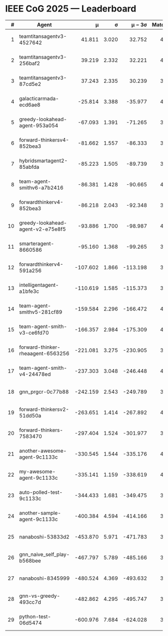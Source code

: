 # IEEE CoG 2025 — Leaderboard

| # | Agent | μ | σ | μ − 3σ | Matches | Updated |
|---:|---|---:|---:|---:|---:|---|
| 1 | teamtitansagentv3-4527642 | 41.811 | 3.020 | 32.752 | 4020 | 2025-08-18 19:11 |
| 2 | teamtitansagentv3-256baf2 | 39.219 | 2.332 | 32.221 | 4212 | 2025-08-18 19:11 |
| 3 | teamtitansagentv3-87cd5e2 | 37.243 | 2.335 | 30.239 | 3872 | 2025-08-18 19:11 |
| 4 | galacticarmada-ecd6ae8 | -25.814 | 3.388 | -35.977 | 4220 | 2025-08-18 19:11 |
| 5 | greedy-lookahead-agent-953a054 | -67.093 | 1.391 | -71.265 | 3776 | 2025-08-18 19:11 |
| 6 | forward-thinkersv4-852bea3 | -81.662 | 1.557 | -86.333 | 3229 | 2025-08-18 19:11 |
| 7 | hybridsmartagent2-85abfda | -85.223 | 1.505 | -89.739 | 3987 | 2025-08-18 19:11 |
| 8 | team-agent-smithv6-a7b2416 | -86.381 | 1.428 | -90.665 | 4100 | 2025-08-18 19:11 |
| 9 | forwardthinkerv4-852bea3 | -86.218 | 2.043 | -92.348 | 3260 | 2025-08-18 19:11 |
| 10 | greedy-lookahead-agent-v2-e75e8f5 | -93.886 | 1.700 | -98.987 | 4096 | 2025-08-18 19:11 |
| 11 | smarteragent-8660586 | -95.160 | 1.368 | -99.265 | 3543 | 2025-08-18 19:11 |
| 12 | forwardthinkerv4-591a256 | -107.602 | 1.866 | -113.198 | 3689 | 2025-08-18 19:11 |
| 13 | intelligentagent-a1bfe3c | -110.619 | 1.585 | -115.373 | 3210 | 2025-08-18 19:11 |
| 14 | team-agent-smithv5-281cf89 | -159.584 | 2.296 | -166.472 | 4080 | 2025-08-18 19:11 |
| 15 | team-agent-smith-v3-ce6fd70 | -166.357 | 2.984 | -175.309 | 4472 | 2025-08-18 19:11 |
| 16 | forward-thinker-rheaagent-6563256 | -221.081 | 3.275 | -230.905 | 3884 | 2025-08-18 19:11 |
| 17 | team-agent-smith-v4-24478ed | -237.303 | 3.048 | -246.448 | 4272 | 2025-08-18 19:11 |
| 18 | gnn_prgcr-0c77b88 | -242.159 | 2.543 | -249.789 | 3970 | 2025-08-18 19:11 |
| 19 | forward-thinkersv2-51dd50a | -263.651 | 1.414 | -267.892 | 4064 | 2025-08-18 19:11 |
| 20 | forward-thinkers-7583470 | -297.404 | 1.524 | -301.977 | 3700 | 2025-08-18 19:11 |
| 21 | another-awesome-agent-9c1133c | -330.545 | 1.544 | -335.176 | 4440 | 2025-08-18 19:11 |
| 22 | my-awesome-agent-9c1133c | -335.141 | 1.159 | -338.619 | 4300 | 2025-08-18 19:11 |
| 23 | auto-polled-test-9c1133c | -344.433 | 1.681 | -349.475 | 3500 | 2025-08-18 19:11 |
| 24 | another-sample-agent-9c1133c | -400.384 | 4.594 | -414.166 | 3780 | 2025-08-18 19:11 |
| 25 | nanaboshi-53833d2 | -453.870 | 5.971 | -471.783 | 3080 | 2025-08-18 19:11 |
| 26 | gnn_naive_self_play-b568bee | -467.797 | 5.789 | -485.166 | 3420 | 2025-08-18 19:11 |
| 27 | nanaboshi-8345999 | -480.524 | 4.369 | -493.632 | 3400 | 2025-08-18 19:11 |
| 28 | gnn-vs-greedy-493cc7d | -482.862 | 4.295 | -495.747 | 3360 | 2025-08-18 19:11 |
| 29 | python-test-06d5474 | -600.976 | 7.684 | -624.028 | 3190 | 2025-08-18 19:11 |

